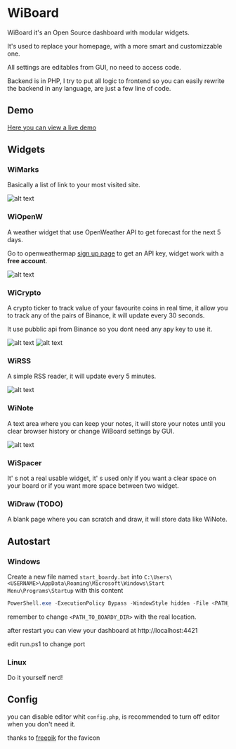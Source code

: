 # WiBoard

WiBoard it's an Open Source dashboard with modular widgets.

It's used to replace your homepage, with a more smart and customizzable one.

All settings are editables from GUI, no need to access code.

Backend is in PHP, I try to put all logic to frontend so you can easily rewrite the backend in any language, are just a few line of code.

## Demo

[Here you can view a live demo](http://boardy.altervista.org/)

## Widgets

### WiMarks

Basically a list of link to your most visited site.

![alt text](https://i.imgur.com/MXMyA0W.png)

### WiOpenW

A weather widget that use OpenWeather API to get forecast for the next 5 days.

Go to openweathermap [sign up page](https://home.openweathermap.org/users/sign_up) to get an API key, widget work with a **free account**.

![alt text](https://i.imgur.com/SLmt8MY.png)

### WiCrypto

A crypto ticker to track value of your favourite coins in real time, it allow you to track any of the pairs of Binance, it will update every 30 seconds.

It use pubblic api from Binance so you dont need any apy key to use it.

![alt text](https://i.imgur.com/TN5AMfd.png)
![alt text](https://i.imgur.com/hUOfQIC.png)

### WiRSS

A simple RSS reader, it will update every 5 minutes.

![alt text](https://i.imgur.com/OoczHp8.png)

### WiNote

A text area where you can keep your notes, it will store your notes until you clear browser history or change WiBoard settings by GUI.

![alt text](https://i.imgur.com/bocSirn.png)

### WiSpacer

It' s not a real usable widget, it' s used only if you want a clear space on your board or if you want more space between two widget.

### WiDraw (TODO)

A blank page where you can scratch and draw, it will store data like WiNote.

## Autostart

### Windows

Create a new file named `start_boardy.bat` into `C:\Users\<USERNAME>\AppData\Roaming\Microsoft\Windows\Start Menu\Programs\Startup` with this content

```powershell
PowerShell.exe -ExecutionPolicy Bypass -WindowStyle hidden -File <PATH_TO_BOARDY_DIR>\run.ps1
```

remember to change `<PATH_TO_BOARDY_DIR>` with the real location.

after restart you can view your dashboard at http://localhost:4421

edit run.ps1 to change port

### Linux

Do it yourself nerd!

## Config

you can disable editor whit `config.php`, is recommended to turn off editor when you don't need it.

thanks to [freepik](https://www.flaticon.com/authors/freepik) for the favicon
